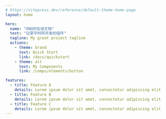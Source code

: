 ```yaml
---
# https://vitepress.dev/reference/default-theme-home-page
layout: home

hero:
  name: "ONO的在线文档"
  text: "记录平时所开发的组件"
  tagline: My great project tagline
  actions:
    - theme: brand
      text: Quick Start
      link: /docs/quickstart
    - theme: alt
      text: My Components
      link: /comps/elements/button

features:
  - title: Feature A
    details: Lorem ipsum dolor sit amet, consectetur adipiscing elit
  - title: Feature B
    details: Lorem ipsum dolor sit amet, consectetur adipiscing elit
  - title: Feature C
    details: Lorem ipsum dolor sit amet, consectetur adipiscing elit
---
```


